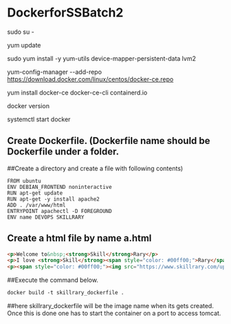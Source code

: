# DockerforSSBatch2



sudo su -

yum update

sudo yum install -y yum-utils device-mapper-persistent-data lvm2

yum-config-manager --add-repo https://download.docker.com/linux/centos/docker-ce.repo

yum install docker-ce docker-ce-cli containerd.io



docker version

systemctl start docker




## Create Dockerfile. (Dockerfile name should be Dockerfile under a folder. 
##Create a directory and create a file with following contents)

```text
FROM ubuntu
ENV DEBIAN_FRONTEND noninteractive
RUN apt-get update
RUN apt-get -y install apache2
ADD . /var/www/html
ENTRYPOINT apachectl -D FOREGROUND
ENV name DEVOPS SKILLRARY
```

## Create a html file by name a.html

```html
<p>Welcome to&nbsp;<strong>Skill</strong>Rary</p>
<p>I love <strong>Skill</strong><span style="color: #00ff00;">Rary</span></p>
<p><span style="color: #00ff00;"><img src="https://www.skillrary.com/uploads/images/fav-sr-64x64-logo.png" alt="" width="64" height="64" /></span></p>
```

##Execute the command below.
```dockerfile
docker build -t skillrary_dockerfile .
```
##here skillrary_dockerfile will be the image name when its gets created. Once this is done one has to start the container on a port to access tomcat. 


